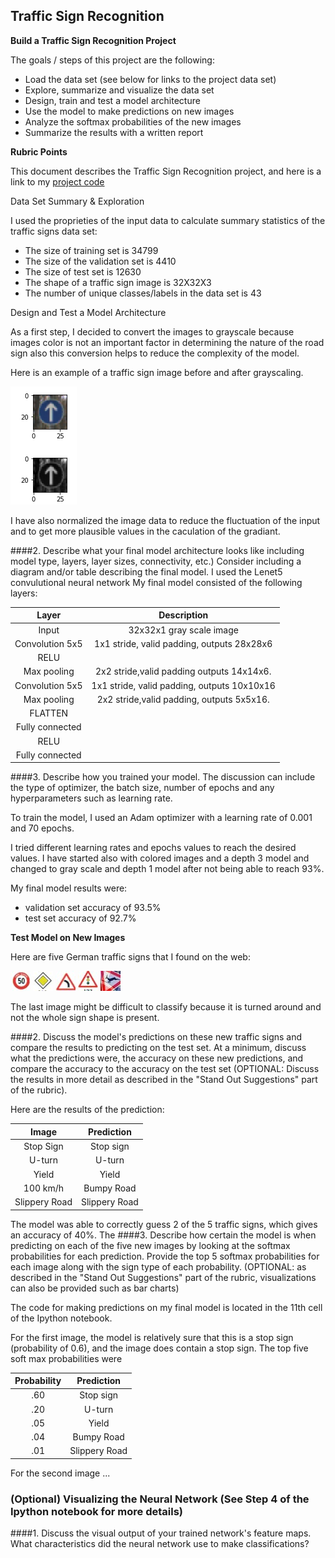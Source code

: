 
[//]: # (Image References)
[image1]:./color_gray.png
[image2]:./sign_2.jpg
[image3]:./sign_12.jpg
[image4]:./sign_20.jpg
[image5]:./sign_26.jpg
[image6]:./sign_31.jpg

**Traffic Sign Recognition**
---

**Build a Traffic Sign Recognition Project**

The goals / steps of this project are the following:
* Load the data set (see below for links to the project data set)
* Explore, summarize and visualize the data set
* Design, train and test a model architecture
* Use the model to make predictions on new images
* Analyze the softmax probabilities of the new images
* Summarize the results with a written report


**Rubric Points**

This document describes the Traffic Sign Recognition project, and here is a link to my [project code](https://github.com/Walpro/CarND-Traffic-Sign-Classifier/blob/master/Traffic_Sign_Classifier.ipynb)

Data Set Summary & Exploration


I used the proprieties of the input data to calculate summary statistics of the traffic
signs data set:

* The size of training set is 34799
* The size of the validation set is 4410
* The size of test set is 12630
* The shape of a traffic sign image is 32X32X3
* The number of unique classes/labels in the data set is 43

Design and Test a Model Architecture

As a first step, I decided to convert the images to grayscale because images color is not an important
factor in determining the nature of the road sign also this conversion helps to reduce
the complexity of the model.

Here is an example of a traffic sign image before and after grayscaling.

![color to gray_scale][image1]

I have also normalized the image data to reduce the fluctuation of the input
and to get more plausible values in the caculation of the gradiant.


####2. Describe what your final model architecture looks like including model type, layers, layer sizes, connectivity, etc.) Consider including a diagram and/or table describing the final model.
I used the Lenet5 convulutional neural network 
My final model consisted of the following layers:

| Layer         		|     Description	        					| 
|:---------------------:|:---------------------------------------------:| 
| Input         		| 32x32x1 gray scale image   							| 
| Convolution 5x5     	| 1x1 stride, valid padding, outputs  28x28x6 	|
| RELU					|												|
| Max pooling	      	| 2x2 stride,valid padding  outputs 14x14x6.				|
| Convolution 5x5	    |  1x1 stride, valid padding, outputs  10x10x16     									|
| Max pooling	      	| 2x2 stride,valid padding,  outputs 5x5x16.				|
| FLATTEN				|												|
| Fully connected		|      									|
|  RELU					|												|
|Fully connected		|      									|
 


####3. Describe how you trained your model. The discussion can include the type of optimizer, the batch size, number of epochs and any hyperparameters such as learning rate.

To train the model, I used an Adam optimizer with a learning rate of  0.001 and 70 epochs.

I tried different learning rates and epochs values to reach the desired values.
I have started also with colored images and a depth 3 model and changed to gray scale and 
depth 1 model after not being able to reach 93%.

My final model results were:
* validation set accuracy of 93.5% 
* test set accuracy of 92.7%
 
**Test Model on New Images**

Here are five German traffic signs that I found on the web:

![alt text][image2] ![alt text][image3] ![alt text][image4] 
![alt text][image5] ![alt text][image6]

The last image might be difficult to classify because it is turned around 
and not the whole sign shape is present.

####2. Discuss the model's predictions on these new traffic signs and compare the results to predicting on the test set. At a minimum, discuss what the predictions were, the accuracy on these new predictions, and compare the accuracy to the accuracy on the test set (OPTIONAL: Discuss the results in more detail as described in the "Stand Out Suggestions" part of the rubric).

Here are the results of the prediction:

| Image			        |     Prediction	        					| 
|:---------------------:|:---------------------------------------------:| 
| Stop Sign      		| Stop sign   									| 
| U-turn     			| U-turn 										|
| Yield					| Yield											|
| 100 km/h	      		| Bumpy Road					 				|
| Slippery Road			| Slippery Road      							|


The model was able to correctly guess 2 of the 5 traffic signs, which gives an accuracy of 40%.
The 
####3. Describe how certain the model is when predicting on each of the five new images by looking at the softmax probabilities for each prediction. Provide the top 5 softmax probabilities for each image along with the sign type of each probability. (OPTIONAL: as described in the "Stand Out Suggestions" part of the rubric, visualizations can also be provided such as bar charts)

The code for making predictions on my final model is located in the 11th cell of the Ipython notebook.

For the first image, the model is relatively sure that this is a stop sign (probability of 0.6), and the image does contain a stop sign. The top five soft max probabilities were

| Probability         	|     Prediction	        					| 
|:---------------------:|:---------------------------------------------:| 
| .60         			| Stop sign   									| 
| .20     				| U-turn 										|
| .05					| Yield											|
| .04	      			| Bumpy Road					 				|
| .01				    | Slippery Road      							|


For the second image ... 

### (Optional) Visualizing the Neural Network (See Step 4 of the Ipython notebook for more details)
####1. Discuss the visual output of your trained network's feature maps. What characteristics did the neural network use to make classifications?


